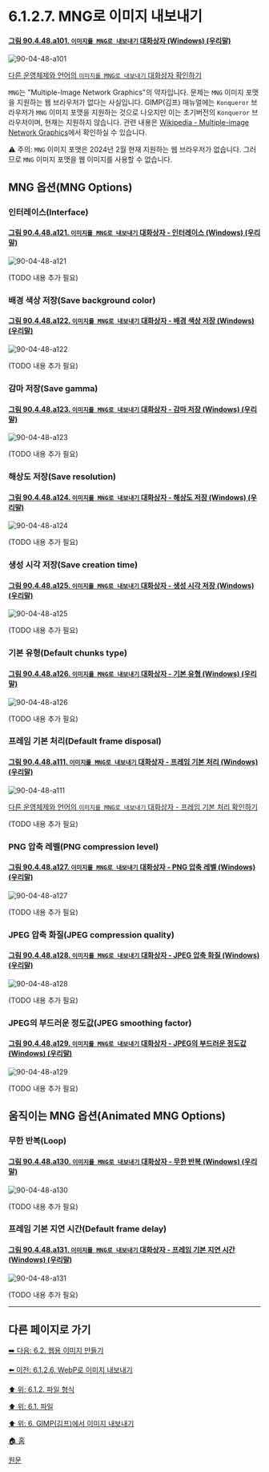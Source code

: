 # 6.1.2.7. MNG로 이미지 내보내기

<a id="90-04-48-a101"></a>

#### [그림 90.4.48.a101. `이미지를 MNG로 내보내기` 대화상자 (Windows) (우리말)](./90-04-48-export_image_as_mng.md#90-04-48-a101)
![90-04-48-a101](https://github.com/wonder13662/gimp/assets/15767104/7066528c-47b4-41d3-9efd-f2a311aed943)

[다른 운영체제와 언어의 `이미지를 MNG로 내보내기` 대화상자 확인하기](./90-04-48-export_image_as_mng.md#90-04-48-a102)

`MNG`는 "Multiple-Image Network Graphics"의 약자입니다. 문제는 `MNG` 이미지 포맷을 지원하는 웹 브라우저가 없다는 사실입니다. GIMP(김프) 매뉴얼에는 `Konqueror` 브라우저가 `MNG` 이미지 포맷을 지원하는 것으로 나오지만 이는 초기버전의 `Konqueror` 브라우저이며, 현재는 지원하지 않습니다. 관련 내용은 [Wikipedia - Multiple-image Network Graphics](https://en.wikipedia.org/wiki/Multiple-image_Network_Graphics)에서 확인하실 수 있습니다.

⚠️ 주의: `MNG` 이미지 포맷은 2024년 2월 현재 지원하는 웹 브라우저가 없습니다. 그러므로 `MNG` 이미지 포맷을 웹 이미지를 사용할 수 없습니다.

## MNG 옵션(MNG Options)

### 인터레이스(Interface)

<a id="90-04-48-a121"></a>

#### [그림 90.4.48.a121. `이미지를 MNG로 내보내기` 대화상자 - 인터레이스 (Windows) (우리말)](./90-04-48-export_image_as_mng.md#90-04-48-a121)
![90-04-48-a121](https://github.com/wonder13662/gimp/assets/15767104/af277922-e882-4322-84ed-3aedc1d48b2d)

(TODO 내용 추가 필요)

### 배경 색상 저장(Save background color)

<a id="90-04-48-a122"></a>

#### [그림 90.4.48.a122. `이미지를 MNG로 내보내기` 대화상자 - 배경 색상 저장 (Windows) (우리말)](./90-04-48-export_image_as_mng.md#90-04-48-a122)
![90-04-48-a122](https://github.com/wonder13662/gimp/assets/15767104/8f6e75af-2db9-4f26-aabc-4369c862f786)

(TODO 내용 추가 필요)

### 감마 저장(Save gamma)

<a id="90-04-48-a123"></a>

#### [그림 90.4.48.a123. `이미지를 MNG로 내보내기` 대화상자 - 감마 저장 (Windows) (우리말)](./90-04-48-export_image_as_mng.md#90-04-48-a123)
![90-04-48-a123](https://github.com/wonder13662/gimp/assets/15767104/d2ebb674-d6de-4d6e-97a8-e66d9a2ec017)

(TODO 내용 추가 필요)

### 해상도 저장(Save resolution)

<a id="90-04-48-a124"></a>

#### [그림 90.4.48.a124. `이미지를 MNG로 내보내기` 대화상자 - 해상도 저장 (Windows) (우리말)](./90-04-48-export_image_as_mng.md#90-04-48-a124)
![90-04-48-a124](https://github.com/wonder13662/gimp/assets/15767104/831e9f0a-5ee7-496a-a70c-c7c208297347)

(TODO 내용 추가 필요)

### 생성 시각 저장(Save creation time)

<a id="90-04-48-a125"></a>

#### [그림 90.4.48.a125. `이미지를 MNG로 내보내기` 대화상자 - 생성 시각 저장 (Windows) (우리말)](./90-04-48-export_image_as_mng.md#90-04-48-a125)
![90-04-48-a125](https://github.com/wonder13662/gimp/assets/15767104/3204699f-285b-4451-9073-01072c10ccaa)

(TODO 내용 추가 필요)

### 기본 유형(Default chunks type)

<a id="90-04-48-a126"></a>

#### [그림 90.4.48.a126. `이미지를 MNG로 내보내기` 대화상자 - 기본 유형 (Windows) (우리말)](./90-04-48-export_image_as_mng.md#90-04-48-a126)
![90-04-48-a126](https://github.com/wonder13662/gimp/assets/15767104/bec52e3a-0aa8-4eda-836b-17beef8612c6)

(TODO 내용 추가 필요)

### 프레임 기본 처리(Default frame disposal)

<a id="90-04-48-a111"></a>

#### [그림 90.4.48.a111. `이미지를 MNG로 내보내기` 대화상자 - 프레임 기본 처리 (Windows) (우리말)](./90-04-48-export_image_as_mng.md#90-04-48-a111)
![90-04-48-a111](https://github.com/wonder13662/gimp/assets/15767104/0bb2d202-9438-4288-a038-fc8197993b38)

[다른 운영체제와 언어의 `이미지를 MNG로 내보내기` 대화상자 - 프레임 기본 처리 확인하기](./90-04-48-export_image_as_mng.md#90-04-48-a112)

(TODO 내용 추가 필요)

### PNG 압축 레벨(PNG compression level)

<a id="90-04-48-a127"></a>

#### [그림 90.4.48.a127. `이미지를 MNG로 내보내기` 대화상자 - PNG 압축 레벨 (Windows) (우리말)](./90-04-48-export_image_as_mng.md#90-04-48-a127)
![90-04-48-a127](https://github.com/wonder13662/gimp/assets/15767104/57e6c3e1-385c-4d27-838e-07c8b5392249)

(TODO 내용 추가 필요)

### JPEG 압축 화질(JPEG compression quality)

<a id="90-04-48-a128"></a>

#### [그림 90.4.48.a128. `이미지를 MNG로 내보내기` 대화상자 - JPEG 압축 화질 (Windows) (우리말)](./90-04-48-export_image_as_mng.md#90-04-48-a128)
![90-04-48-a128](https://github.com/wonder13662/gimp/assets/15767104/803e2dfa-de3d-4e3f-8d66-833342ad81fa)

(TODO 내용 추가 필요)

### JPEG의 부드러운 정도값(JPEG smoothing factor)

<a id="90-04-48-a129"></a>

#### [그림 90.4.48.a129. `이미지를 MNG로 내보내기` 대화상자 - JPEG의 부드러운 정도값 (Windows) (우리말)](./90-04-48-export_image_as_mng.md#90-04-48-a129)
![90-04-48-a129](https://github.com/wonder13662/gimp/assets/15767104/5a80ab14-7c4f-46f4-b453-988f9a55ca92)

(TODO 내용 추가 필요)

## 움직이는 MNG 옵션(Animated MNG Options)

### 무한 반복(Loop)

<a id="90-04-48-a130"></a>

#### [그림 90.4.48.a130. `이미지를 MNG로 내보내기` 대화상자 - 무한 반복 (Windows) (우리말)](./90-04-48-export_image_as_mng.md#90-04-48-a130)
![90-04-48-a130](https://github.com/wonder13662/gimp/assets/15767104/867fa797-9201-4fbd-b03e-aa548d064575)

(TODO 내용 추가 필요)

### 프레임 기본 지연 시간(Default frame delay)

<a id="90-04-48-a131"></a>

#### [그림 90.4.48.a131. `이미지를 MNG로 내보내기` 대화상자 - 프레임 기본 지연 시간 (Windows) (우리말)](./90-04-48-export_image_as_mng.md#90-04-48-a131)
![90-04-48-a131](https://github.com/wonder13662/gimp/assets/15767104/abd30449-8d18-4a4c-8b77-2ed221bfc8dd)

(TODO 내용 추가 필요)

***

## 다른 페이지로 가기

[➡️ 다음: 6.2. 웹용 이미지 만들기](./06-02-00-preparing-your-images-for-the-web.md)

[⬅️ 이전: 6.1.2.6. WebP로 이미지 내보내기](./06-01-02-06-export_image_as_webp.md)

[⬆️ 위: 6.1.2. 파일 형식](./06-01-02-00-file_formats.md)

[⬆️ 위: 6.1. 파일](./06-01-00-files.md)

[⬆️ 위: 6. GIMP(김프)에서 이미지 내보내기](./06-00-getting-images-out-of-gimp.md)

[🏠 홈](./00-home.md)

[원문](https://docs.gimp.org/2.10/ko/gimp-images-out.html#file-mng-export)
